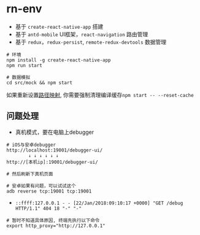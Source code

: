 # rn-env

- 基于 `create-react-native-app` 搭建
- 基于 `antd-mobile` UI框架，`react-navigation` 路由管理
- 基于 `redux`，`redux-persist`, `remote-redux-devtools` 数据管理

```shell
# 环境
npm install -g create-react-native-app
npm run start

# 数据模拟
cd src/mock && npm start
```
 
如果重新设置[路径映射](https://github.com/tleunen/babel-plugin-module-resolver), 你需要强制清理编译缓存`npm start -- --reset-cache`
## 问题处理
- 真机模式，要在电脑上debugger

```shell
# iOS与安卓debugger
http://localhost:19001/debugger-ui/
		↓ ↓ ↓ ↓ ↓ ↓
http://[本机ip]:19001/debugger-ui/ 

# 然后刷新下真机页面

# 安卓如果有问题，可以试试这个
adb reverse tcp:19001 tcp:19001
```
- `::ffff:127.0.0.1 - - [22/Jan/2018:09:10:17 +0000] "GET /debug HTTP/1.1" 404 18 "-" "-"`

```shell
# 暂时不知道具体原因, 终端先执行以下命令
export http_proxy="http://127.0.0.1"
```

